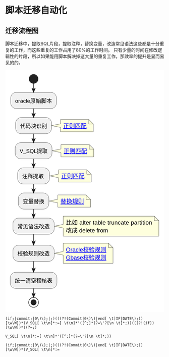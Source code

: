 # 脚本迁移自动化

## 迁移流程图

脚本迁移中，提取SQL片段，提取注释，替换变量，改造常见语法这些都是十分重复的工作，而这些重复的工作占用了80%的工作时间。
只有少量的时间在修改逻辑性的片段，所以如果能用脚本解决掉这大量的重复工作，那效率的提升是显而易见的的。


<div>
<svg xmlns="http://www.w3.org/2000/svg" xmlns:xlink="http://www.w3.org/1999/xlink" contentStyleType="text/css"  preserveAspectRatio="none" style="background:#FFFFFF;" version="1.1" viewBox="0 0 354 539"  zoomAndPan="magnify"><defs/><g><ellipse cx="63" cy="20" fill="#222222" rx="10" ry="10" style="stroke:#222222;stroke-width:1.0;"/><rect fill="#F1F1F1" height="35.9609" rx="12.5" ry="12.5" style="stroke:#181818;stroke-width:0.5;" width="102" x="12" y="50"/><text fill="#000000" font-family="sans-serif" font-size="12" lengthAdjust="spacing" textLength="82" x="22" y="72.9492">oracle&#21407;&#22987;&#33050;&#26412;</text><path d="M123,110.2959 L123,119.9414 L103,123.9414 L123,127.9414 L123,137.5869 A0,0 0 0 0 123,137.5869 L196,137.5869 A0,0 0 0 0 196,137.5869 L196,120.2959 L186,110.2959 L123,110.2959 A0,0 0 0 0 123,110.2959 " fill="#FEFFDD" style="stroke:#181818;stroke-width:0.5;"/><path d="M186,110.2959 L186,120.2959 L196,120.2959 L186,110.2959 " fill="#FEFFDD" style="stroke:#181818;stroke-width:0.5;"/><a href="http://localhost:8081/@fs/D:\workplace\code\opensource\qifan-blog-vuepress2\docs\knowledge\newland\script\img_1.png" target="_top" title="http://localhost:8081/@fs/D:\workplace\code\opensource\qifan-blog-vuepress2\docs\knowledge&#10;ewland\script\img_1.png" xlink:actuate="onRequest" xlink:href="http://localhost:8081/@fs/D:\workplace\code\opensource\qifan-blog-vuepress2\docs\knowledge\newland\script\img_1.png" xlink:show="new" xlink:title="http://localhost:8081/@fs/D:\workplace\code\opensource\qifan-blog-vuepress2\docs\knowledge&#10;ewland\script\img_1.png" xlink:type="simple"><text fill="#0000FF" font-family="sans-serif" font-size="13" lengthAdjust="spacing" text-decoration="underline" textLength="52" x="129" y="129.3242">&#27491;&#21017;&#21305;&#37197;</text></a><rect fill="#F1F1F1" height="35.9609" rx="12.5" ry="12.5" style="stroke:#181818;stroke-width:0.5;" width="80" x="23" y="105.9609"/><text fill="#000000" font-family="sans-serif" font-size="12" lengthAdjust="spacing" textLength="60" x="33" y="128.9102">&#20195;&#30721;&#22359;&#35782;&#21035;</text><path d="M124,166.2568 L124,175.9023 L104,179.9023 L124,183.9023 L124,193.5479 A0,0 0 0 0 124,193.5479 L197,193.5479 A0,0 0 0 0 197,193.5479 L197,176.2568 L187,166.2568 L124,166.2568 A0,0 0 0 0 124,166.2568 " fill="#FEFFDD" style="stroke:#181818;stroke-width:0.5;"/><path d="M187,166.2568 L187,176.2568 L197,176.2568 L187,166.2568 " fill="#FEFFDD" style="stroke:#181818;stroke-width:0.5;"/><a href="http://localhost:8081/@fs/D:\workplace\code\opensource\qifan-blog-vuepress2\docs\knowledge\newland\script\img_2.png" target="_top" title="http://localhost:8081/@fs/D:\workplace\code\opensource\qifan-blog-vuepress2\docs\knowledge&#10;ewland\script\img_2.png" xlink:actuate="onRequest" xlink:href="http://localhost:8081/@fs/D:\workplace\code\opensource\qifan-blog-vuepress2\docs\knowledge\newland\script\img_2.png" xlink:show="new" xlink:title="http://localhost:8081/@fs/D:\workplace\code\opensource\qifan-blog-vuepress2\docs\knowledge&#10;ewland\script\img_2.png" xlink:type="simple"><text fill="#0000FF" font-family="sans-serif" font-size="13" lengthAdjust="spacing" text-decoration="underline" textLength="52" x="130" y="185.2852">&#27491;&#21017;&#21305;&#37197;</text></a><rect fill="#F1F1F1" height="35.9609" rx="12.5" ry="12.5" style="stroke:#181818;stroke-width:0.5;" width="82" x="22" y="161.9219"/><text fill="#000000" font-family="sans-serif" font-size="12" lengthAdjust="spacing" textLength="62" x="32" y="184.8711">V_SQL&#25552;&#21462;</text><path d="M118.5,222.2178 L118.5,231.8633 L98.5,235.8633 L118.5,239.8633 L118.5,249.5088 A0,0 0 0 0 118.5,249.5088 L191.5,249.5088 A0,0 0 0 0 191.5,249.5088 L191.5,232.2178 L181.5,222.2178 L118.5,222.2178 A0,0 0 0 0 118.5,222.2178 " fill="#FEFFDD" style="stroke:#181818;stroke-width:0.5;"/><path d="M181.5,222.2178 L181.5,232.2178 L191.5,232.2178 L181.5,222.2178 " fill="#FEFFDD" style="stroke:#181818;stroke-width:0.5;"/><a href="http://localhost:8081/@fs/D:\workplace\code\opensource\qifan-blog-vuepress2\docs\knowledge\newland\script\img_3.png" target="_top" title="http://localhost:8081/@fs/D:\workplace\code\opensource\qifan-blog-vuepress2\docs\knowledge&#10;ewland\script\img_3.png" xlink:actuate="onRequest" xlink:href="http://localhost:8081/@fs/D:\workplace\code\opensource\qifan-blog-vuepress2\docs\knowledge\newland\script\img_3.png" xlink:show="new" xlink:title="http://localhost:8081/@fs/D:\workplace\code\opensource\qifan-blog-vuepress2\docs\knowledge&#10;ewland\script\img_3.png" xlink:type="simple"><text fill="#0000FF" font-family="sans-serif" font-size="13" lengthAdjust="spacing" text-decoration="underline" textLength="52" x="124.5" y="241.2461">&#27491;&#21017;&#21305;&#37197;</text></a><rect fill="#F1F1F1" height="35.9609" rx="12.5" ry="12.5" style="stroke:#181818;stroke-width:0.5;" width="71" x="27.5" y="217.8828"/><text fill="#000000" font-family="sans-serif" font-size="12" lengthAdjust="spacing" textLength="48" x="37.5" y="240.832">&#27880;&#37322;&#25552;&#21462;</text><path d="M117,278.1787 L117,287.8242 L97,291.8242 L117,295.8242 L117,305.4697 A0,0 0 0 0 117,305.4697 L190,305.4697 A0,0 0 0 0 190,305.4697 L190,288.1787 L180,278.1787 L117,278.1787 A0,0 0 0 0 117,278.1787 " fill="#FEFFDD" style="stroke:#181818;stroke-width:0.5;"/><path d="M180,278.1787 L180,288.1787 L190,288.1787 L180,278.1787 " fill="#FEFFDD" style="stroke:#181818;stroke-width:0.5;"/><a href="http://localhost:8081/@fs/D:\workplace\code\opensource\qifan-blog-vuepress2\docs\knowledge\newland\script\img_4.png" target="_top" title="http://localhost:8081/@fs/D:\workplace\code\opensource\qifan-blog-vuepress2\docs\knowledge&#10;ewland\script\img_4.png" xlink:actuate="onRequest" xlink:href="http://localhost:8081/@fs/D:\workplace\code\opensource\qifan-blog-vuepress2\docs\knowledge\newland\script\img_4.png" xlink:show="new" xlink:title="http://localhost:8081/@fs/D:\workplace\code\opensource\qifan-blog-vuepress2\docs\knowledge&#10;ewland\script\img_4.png" xlink:type="simple"><text fill="#0000FF" font-family="sans-serif" font-size="13" lengthAdjust="spacing" text-decoration="underline" textLength="52" x="123" y="297.207">&#26367;&#25442;&#35268;&#21017;</text></a><rect fill="#F1F1F1" height="35.9609" rx="12.5" ry="12.5" style="stroke:#181818;stroke-width:0.5;" width="68" x="29" y="273.8438"/><text fill="#000000" font-family="sans-serif" font-size="12" lengthAdjust="spacing" textLength="48" x="39" y="296.793">&#21464;&#37327;&#26367;&#25442;</text><path d="M129,325.4941 L129,343.7852 L109,347.7852 L129,351.7852 L129,370.0762 A0,0 0 0 0 129,370.0762 L342,370.0762 A0,0 0 0 0 342,370.0762 L342,335.4941 L332,325.4941 L129,325.4941 A0,0 0 0 0 129,325.4941 " fill="#FEFFDD" style="stroke:#181818;stroke-width:0.5;"/><path d="M332,325.4941 L332,335.4941 L342,335.4941 L332,325.4941 " fill="#FEFFDD" style="stroke:#181818;stroke-width:0.5;"/><text fill="#000000" font-family="sans-serif" font-size="13" lengthAdjust="spacing" textLength="192" x="135" y="344.5225">&#27604;&#22914; alter table  truncate partition</text><text fill="#000000" font-family="sans-serif" font-size="13" lengthAdjust="spacing" textLength="94" x="135" y="361.8135">&#25913;&#25104; delete from</text><rect fill="#F1F1F1" height="35.9609" rx="12.5" ry="12.5" style="stroke:#181818;stroke-width:0.5;" width="92" x="17" y="329.8047"/><text fill="#000000" font-family="sans-serif" font-size="12" lengthAdjust="spacing" textLength="72" x="27" y="352.7539">&#24120;&#35265;&#35821;&#27861;&#25913;&#36896;</text><path d="M129,385.7656 L129,404.0566 L109,408.0566 L129,412.0566 L129,430.3477 A0,0 0 0 0 129,430.3477 L240,430.3477 A0,0 0 0 0 240,430.3477 L240,395.7656 L230,385.7656 L129,385.7656 A0,0 0 0 0 129,385.7656 " fill="#FEFFDD" style="stroke:#181818;stroke-width:0.5;"/><path d="M230,385.7656 L230,395.7656 L240,395.7656 L230,385.7656 " fill="#FEFFDD" style="stroke:#181818;stroke-width:0.5;"/><a href="http://localhost:8081/@fs/D:\workplace\code\opensource\qifan-blog-vuepress2\docs\knowledge\newland\script\img_5.png" target="_top" title="http://localhost:8081/@fs/D:\workplace\code\opensource\qifan-blog-vuepress2\docs\knowledge&#10;ewland\script\img_5.png" xlink:actuate="onRequest" xlink:href="http://localhost:8081/@fs/D:\workplace\code\opensource\qifan-blog-vuepress2\docs\knowledge\newland\script\img_5.png" xlink:show="new" xlink:title="http://localhost:8081/@fs/D:\workplace\code\opensource\qifan-blog-vuepress2\docs\knowledge&#10;ewland\script\img_5.png" xlink:type="simple"><text fill="#0000FF" font-family="sans-serif" font-size="13" lengthAdjust="spacing" text-decoration="underline" textLength="90" x="135" y="404.7939">Oracle&#26657;&#39564;&#35268;&#21017;</text></a><a href="http://localhost:8081/@fs/D:\workplace\code\opensource\qifan-blog-vuepress2\docs\knowledge\newland\script\img_6.png" target="_top" title="http://localhost:8081/@fs/D:\workplace\code\opensource\qifan-blog-vuepress2\docs\knowledge&#10;ewland\script\img_6.png" xlink:actuate="onRequest" xlink:href="http://localhost:8081/@fs/D:\workplace\code\opensource\qifan-blog-vuepress2\docs\knowledge\newland\script\img_6.png" xlink:show="new" xlink:title="http://localhost:8081/@fs/D:\workplace\code\opensource\qifan-blog-vuepress2\docs\knowledge&#10;ewland\script\img_6.png" xlink:type="simple"><text fill="#0000FF" font-family="sans-serif" font-size="13" lengthAdjust="spacing" text-decoration="underline" textLength="90" x="135" y="422.085">Gbase&#26657;&#39564;&#35268;&#21017;</text></a><rect fill="#F1F1F1" height="35.9609" rx="12.5" ry="12.5" style="stroke:#181818;stroke-width:0.5;" width="92" x="17" y="390.0762"/><text fill="#000000" font-family="sans-serif" font-size="12" lengthAdjust="spacing" textLength="72" x="27" y="413.0254">&#26657;&#39564;&#35268;&#21017;&#25913;&#36896;</text><rect fill="#F1F1F1" height="35.9609" rx="12.5" ry="12.5" style="stroke:#181818;stroke-width:0.5;" width="104" x="11" y="450.3477"/><text fill="#000000" font-family="sans-serif" font-size="12" lengthAdjust="spacing" textLength="84" x="21" y="473.2969">&#32479;&#19968;&#28165;&#31354;&#31293;&#26680;&#34920;</text><ellipse cx="63" cy="517.3086" fill="none" rx="11" ry="11" style="stroke:#222222;stroke-width:1.0;"/><ellipse cx="63" cy="517.3086" fill="#222222" rx="6" ry="6" style="stroke:#111111;stroke-width:1.0;"/><line style="stroke:#181818;stroke-width:1.0;" x1="63" x2="63" y1="30" y2="50"/><polygon fill="#181818" points="59,40,63,50,67,40,63,44" style="stroke:#181818;stroke-width:1.0;"/><line style="stroke:#181818;stroke-width:1.0;" x1="63" x2="63" y1="85.9609" y2="105.9609"/><polygon fill="#181818" points="59,95.9609,63,105.9609,67,95.9609,63,99.9609" style="stroke:#181818;stroke-width:1.0;"/><line style="stroke:#181818;stroke-width:1.0;" x1="63" x2="63" y1="141.9219" y2="161.9219"/><polygon fill="#181818" points="59,151.9219,63,161.9219,67,151.9219,63,155.9219" style="stroke:#181818;stroke-width:1.0;"/><line style="stroke:#181818;stroke-width:1.0;" x1="63" x2="63" y1="197.8828" y2="217.8828"/><polygon fill="#181818" points="59,207.8828,63,217.8828,67,207.8828,63,211.8828" style="stroke:#181818;stroke-width:1.0;"/><line style="stroke:#181818;stroke-width:1.0;" x1="63" x2="63" y1="253.8438" y2="273.8438"/><polygon fill="#181818" points="59,263.8438,63,273.8438,67,263.8438,63,267.8438" style="stroke:#181818;stroke-width:1.0;"/><line style="stroke:#181818;stroke-width:1.0;" x1="63" x2="63" y1="309.8047" y2="329.8047"/><polygon fill="#181818" points="59,319.8047,63,329.8047,67,319.8047,63,323.8047" style="stroke:#181818;stroke-width:1.0;"/><line style="stroke:#181818;stroke-width:1.0;" x1="63" x2="63" y1="365.7656" y2="390.0762"/><polygon fill="#181818" points="59,380.0762,63,390.0762,67,380.0762,63,384.0762" style="stroke:#181818;stroke-width:1.0;"/><line style="stroke:#181818;stroke-width:1.0;" x1="63" x2="63" y1="426.0371" y2="450.3477"/><polygon fill="#181818" points="59,440.3477,63,450.3477,67,440.3477,63,444.3477" style="stroke:#181818;stroke-width:1.0;"/><line style="stroke:#181818;stroke-width:1.0;" x1="63" x2="63" y1="486.3086" y2="506.3086"/><polygon fill="#181818" points="59,496.3086,63,506.3086,67,496.3086,63,500.3086" style="stroke:#181818;stroke-width:1.0;"/><!--SRC=[nTFBIWCn50RWVPuYBw3LUa6c6nU26q54SECKIMVIwT2OZ4bgjofLYxUwy7x1gc3hZIxSJ2tYopJfp5iujWkhY4kxp27XVFmvHqZ49J0OHnR1QkzALRQ3mfc-U4e0O3GRjwtoghey3ceRglYO09H93BdhP2IOdyz8wHcn664M8Xacf34sC3OO6q-Bs8HXvXdFUWHPsBIOZKtcOIfOZaVd9JUDQ5-ACATlEOSzZeM8cpQpX9cbB4-mxM2JuZn1r3Q5nLrFckwYip3Oxr47wkTRLJnLE_LmVJUP19ZQyDC4ZBc5sPafNTfNfQEUCkD_C_LBDTpSwZXXJw53VqDLwIJSBEdpTxrx4ur23w737MXR4bGA4VSxrFU3ocfGUzOlX_gW7gwKlyMgQmVgRWqY8Z674gK8Xb3o7BLGTCMBPj-LBgCWUgcB-z3614VrD6UBtPzMlWuVTZgzVsdntu6Cj0EPRcziDosAvRyfestAP0g9dvAlz5gDgwQ_eltrrlrhg_gcotvmNKq08Pdt0G00]--></g></svg>
</div>

```regexp
(if;|commit;|0\)\);|;)(((?!(Commit|0\)\)|end[ \t]IF|DATE\);))[\w\W])*)V_SQL[ \t\n]*:=[ \t\n]*'([^;]*(?=\'?[\n \t]*;))(((?!(if))[\w\W])*)(?=;)

V_SQL[ \t\n]*:=[ \t\n]*'([^;]*(?=\'?[\n \t]*;))

(if;|commit;|0\)\);|;)(((?!(Commit|0\)\)|end[ \t]IF|DATE\);))[\w\W])*)V_SQL[ \t\n]*:=
```